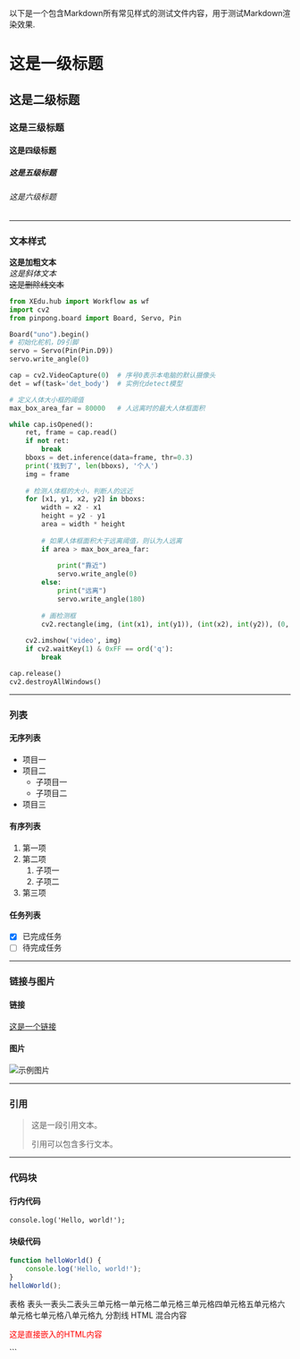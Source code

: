 以下是一个包含Markdown所有常见样式的测试文件内容，用于测试Markdown渲染效果.
# 这是一级标题

## 这是二级标题

### 这是三级标题

#### 这是四级标题

##### 这是五级标题

###### 这是六级标题

---

### 文本样式

**这是加粗文本**  
*这是斜体文本*  
~~这是删除线文本~~  
```python
from XEdu.hub import Workflow as wf
import cv2
from pinpong.board import Board, Servo, Pin

Board("uno").begin()
# 初始化舵机，D9引脚
servo = Servo(Pin(Pin.D9))
servo.write_angle(0)

cap = cv2.VideoCapture(0)  # 序号0表示本电脑的默认摄像头
det = wf(task='det_body')  # 实例化detect模型

# 定义人体大小框的阈值
max_box_area_far = 80000   # 人远离时的最大人体框面积

while cap.isOpened():
    ret, frame = cap.read()
    if not ret:
        break
    bboxs = det.inference(data=frame, thr=0.3)
    print('找到了', len(bboxs), '个人')
    img = frame
    
    # 检测人体框的大小，判断人的远近
    for [x1, y1, x2, y2] in bboxs:
        width = x2 - x1
        height = y2 - y1
        area = width * height
        
        # 如果人体框面积大于远离阈值，则认为人远离
        if area > max_box_area_far:
            
            print("靠近")
            servo.write_angle(0)
        else:
            print("远离")
            servo.write_angle(180)   
        
        # 画检测框
        cv2.rectangle(img, (int(x1), int(y1)), (int(x2), int(y2)), (0, 255, 0), 2)
    
    cv2.imshow('video', img)
    if cv2.waitKey(1) & 0xFF == ord('q'):
        break

cap.release()
cv2.destroyAllWindows()
```

---

### 列表

#### 无序列表
- 项目一
- 项目二
  - 子项目一
  - 子项目二
- 项目三

#### 有序列表
1. 第一项
2. 第二项
   1. 子项一
   2. 子项二
3. 第三项

#### 任务列表
- [x] 已完成任务
- [ ] 待完成任务

---

### 链接与图片

#### 链接
[这是一个链接](https://www.example.com)

#### 图片
![示例图片](https://pic2.zhimg.com/v2-c74cf86a68d6e761b72df6c3966013a4_r.jpg)

---

### 引用

> 这是一段引用文本。
> 
> 引用可以包含多行文本。

---

### 代码块

#### 行内代码
`console.log('Hello, world!');`

#### 块级代码
```javascript
function helloWorld() {
    console.log('Hello, world!');
}
helloWorld();
```
表格
表头一表头二表头三单元格一单元格二单元格三单元格四单元格五单元格六单元格七单元格八单元格九
分割线
HTML 混合内容
<p style="color: red;">这是直接嵌入的HTML内容</p>
```